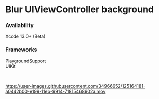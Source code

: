 # Blur UIViewController background

<!-- This demo project is associated with my article [Blur UIViewController background](https://yaacoub.github.io/articles/swift-tips/blur-uiviewcontroller-background/). -->

### Availability

Xcode 13.0+ (Beta)

### Frameworks

PlaygroundSupport
<br>
UIKit

<br>

https://user-images.githubusercontent.com/34966652/125164181-a0442b00-e199-11eb-9914-71815468902a.mov
